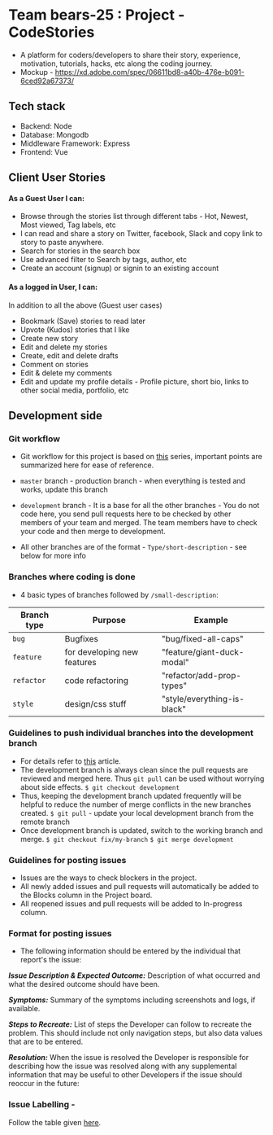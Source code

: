 # Team bears-25 : Project - CodeStories

* A platform for coders/developers to share their story, experience, motivation, tutorials, hacks, etc along the coding journey.
* Mockup - https://xd.adobe.com/spec/06611bd8-a40b-476e-b091-6ced92a67373/

## Tech stack

* Backend: Node
* Database: Mongodb
* Middleware Framework: Express
* Frontend: Vue

## Client User Stories

#### As a Guest User I can:

* Browse through the stories list through different tabs - Hot, Newest, Most viewed, Tag labels, etc
* I can read and share a story on Twitter, facebook, Slack and copy link to story to paste anywhere. 
* Search for stories in the search box
* Use advanced filter to Search by tags, author, etc
* Create an account (signup) or signin to an existing account

#### As a logged in User, I can:

In addition to all the above (Guest user cases)
* Bookmark (Save) stories to read later
* Upvote (Kudos) stories that I like
* Create new story
* Edit and delete my stories
* Create, edit and delete drafts
* Comment on stories
* Edit & delete my comments
* Edit and update my profile details - Profile picture, short bio, links to other social media, portfolio, etc

## Development side

### Git workflow

* Git workflow for this project is based on [this](https://medium.com/@francesco.agnoletto/how-to-not-f-up-your-local-files-with-git-part-1-e0756c88fd3c) series, important points are summarized here for ease of reference.

* `master` branch - production branch - when everything is tested and works, update this branch
* `development` branch - It is a base for all the other branches - You do not code here, you send pull requests here to be checked by other members of your team and merged. The team members have to check your code and then merge to development.
* All other branches are of the format - `Type/short-description` - see below for more info

### Branches where coding is done 

* 4 basic types of branches followed by `/small-description`:

| Branch type | Purpose | Example
| ----------- | ------- | -------|
| `bug` | Bugfixes | "bug/fixed-all-caps"
| `feature` | for developing new features | "feature/giant-duck-modal"
| `refactor` | code refactoring | "refactor/add-prop-types"
| `style` | design/css stuff | "style/everything-is-black"

### Guidelines to push individual branches into the development branch

* For details refer to [this](https://medium.com/@francesco.agnoletto/how-to-not-f-up-your-local-files-with-git-part-2-fc4e243be02a) article.
* The development branch is always clean since the pull requests are reviewed and merged here. Thus `git pull` can be used without worrying about side effects. 
`$ git checkout development`
* Thus, keeping the development branch updated frequently will be helpful to reduce the number of merge conflicts in the new branches created.
`$ git pull` - update your local development branch from the remote branch 
* Once development branch is updated, switch to the working branch and merge.
`$ git checkout fix/my-branch`
`$ git merge development`

### Guidelines for posting issues

* Issues are the ways to check blockers in the project.
* All newly added issues and pull requests will automatically be added to the Blocks column in the Project board.
* All reopened issues and pull requests will be added to In-progress column.

### Format for posting issues

* The following information should be entered by the individual that report's the issue:

**_Issue Description & Expected Outcome:_** Description of what occurred and what the desired outcome should have been.

**_Symptoms:_** Summary of the symptoms including screenshots and logs, if available.

**_Steps to Recreate:_** List of steps the Developer can follow to recreate the problem. This should include not only navigation steps, but also data values that are to be entered.

**_Resolution:_** When the issue is resolved the Developer is responsible for describing how the issue was resolved along with any supplemental information that may be useful to other Developers if the issue should reoccur in the future:

### Issue Labelling - 
Follow the table given [here](https://github.com/Chingu-cohorts/pmrok/wiki/Getting-Started:-Issue-Reporting-and-Tracking#the-importance-of-labels).











